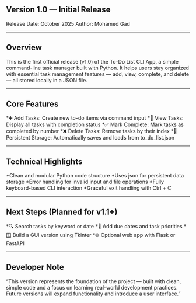 ## Version 1.0 — Initial Release

Release Date: October 2025
Author: Mohamed Gad

---

## Overview

This is the first official release (v1.0) of the To-Do List CLI App, a simple command-line task manager built with Python.
It helps users stay organized with essential task management features — add, view, complete, and delete — all stored locally in a JSON file.

---

## Core Features

*➕ Add Tasks: Create new to-do items via command input
*👀 View Tasks: Display all tasks with completion status
*✅ Mark Complete: Mark tasks as completed by number
*❌ Delete Tasks: Remove tasks by their index
*💾 Persistent Storage: Automatically saves and loads from to_do_list.json

---

## Technical Highlights

*Clean and modular Python code structure
*Uses json for persistent data storage
*Error handling for invalid input and file operations
*Fully keyboard-based CLI interaction
*Graceful exit handling with Ctrl + C

---

## Next Steps (Planned for v1.1+)

*🔍 Search tasks by keyword or date
*📅 Add due dates and task priorities
*🪟 Build a GUI version using Tkinter
*🌐 Optional web app with Flask or FastAPI

---

## Developer Note

“This version represents the foundation of the project — built with clean, simple code and a focus on learning real-world development practices. Future versions will expand functionality and introduce a user interface.”